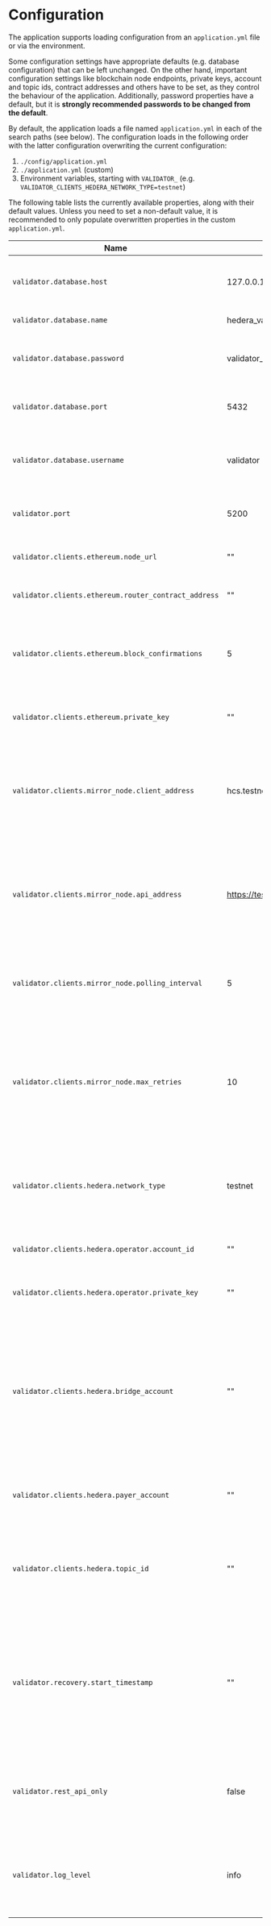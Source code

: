 # Configuration
The application supports loading configuration from an `application.yml` file or via the environment.

Some configuration settings have appropriate defaults (e.g. database configuration) that can be left unchanged. 
On the other hand, important configuration settings like blockchain node endpoints, private keys,
account and topic ids, contract addresses and others have to be set, as they control the behaviour of the application.
Additionally, password properties have a default, but it is **strongly recommended passwords to be changed from the default**.

By default, the application loads a file named `application.yml` in each of the search paths (see below). The configuration loads
in the following order with the latter configuration overwriting the current configuration:

1. `./config/application.yml`
2. `./application.yml` (custom)
3. Environment variables, starting with `VALIDATOR_` (e.g. `VALIDATOR_CLIENTS_HEDERA_NETWORK_TYPE=testnet`)

The following table lists the currently available properties, along with their default values.
Unless you need to set a non-default value, it is recommended to only populate overwritten properties in the custom `application.yml`.

Name                                                                | Default                                             | Description
------------------------------------------------------------------- | --------------------------------------------------- | ------------------------------------------------------------------------------------------------------------------------------------------------
`validator.database.host`                                           | 127.0.0.1                                           | The IP or hostname used to connect to the database.
`validator.database.name`                                           | hedera_validator                                    | The name of the database.
`validator.database.password`                                       | validator_pass                                      | The database password the processor uses to connect.
`validator.database.port`                                           | 5432                                                | The port used to connect to the database.
`validator.database.username`                                       | validator                                           | The username the processor uses to connect to the database.
`validator.port`                                                    | 5200                                                | The port on which the application runs.
`validator.clients.ethereum.node_url`                               | ""                                                  | The endpoint of the Ethereum node.
`validator.clients.ethereum.router_contract_address`                | ""                                                  | The address of the Router contract.
`validator.clients.ethereum.block_confirmations`                    | 5                                                   | The number of block confirmations to wait for before processing an ethereum event
`validator.clients.ethereum.private_key`                            | ""                                                  | The operator's Ethereum private key.
`validator.clients.mirror_node.client_address`                      | hcs.testnet.mirrornode.hedera.com:5600              | The HCS Mirror node endpoint. Depending on the Hedera network type, this will need to be changed.
`validator.clients.mirror_node.api_address`                         | https://testnet.mirrornode.hedera.com/api/v1/       | The Hedera Rest API root endpoint. Depending on the Hedera network type, this will need to be changed.
`validator.clients.mirror_node.polling_interval`                    | 5                                                   | How often (in seconds) the application will poll the mirror node for new transactions.
`validator.clients.mirror_node.max_retries`                         | 10                                                  | The maximum number of retries that the mirror node has to continue monitoring after a failure, before stopping completely.
`validator.clients.hedera.network_type`                             | testnet                                             | Which Hedera network to use. Can be either `mainnet`, `previewnet`, `testnet`.
`validator.clients.hedera.operator.account_id`                      | ""                                                  | The operator's Hedera account id.
`validator.clients.hedera.operator.private_key`                     | ""                                                  | The operator's Hedera private key.
`validator.clients.hedera.bridge_account`                           | ""                                                  | The account id validators use to monitor for incoming transfers. Also, serves as a distributor for Hedera transfers (validator fees and bridged amounts).
`validator.clients.hedera.payer_account`                            | ""                                                  | The account id paying for Hedera transfers fees.
`validator.clients.hedera.topic_id`                                 | ""                                                  | The topic id that the validators use to monitor for incoming hedera consensus messages.
`validator.recovery.start_timestamp`                                | ""                                                  | The timestamp from which the crypto transfer watcher will begin its recovery. Leave empty on the first run if you want to begin from `now`.
`validator.rest_api_only`                                           | false                                               | The application will only expose REST API endpoints if this flag is true.
`validator.log_level`                                               | info                                                | The log level of the validator. Possible values: `info`, `debug`, `trace` case insensitive. 
